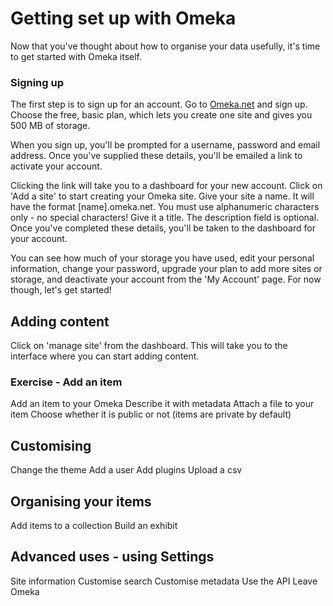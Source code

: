 # Getting set up with Omeka

Now that you've thought about how to organise your data usefully, it's time to get started with Omeka itself. 

### Signing up
The first step is to sign up for an account. Go to [Omeka.net](omeka.net) and sign up. Choose the free, basic plan, which lets you create one site and gives you 500 MB of storage.

When you sign up, you'll be prompted for a username, password and email address. Once you've supplied these details, you'll be emailed a link to activate your account. 

Clicking the link will take you to a dashboard for your new account. Click on 'Add a site' to start creating your Omeka site.
Give your site a name. It will have the format [name].omeka.net. You must use alphanumeric characters only - no special characters! Give it a title. The description field is optional. Once you've completed these details, you'll be taken to the dashboard for your account.

You can see how much of your storage you have used, edit your personal information, change your password, upgrade your plan to add more sites or storage, and deactivate your account from the 'My Account' page. For now though, let's get started!

## Adding content
Click on 'manage site' from the dashboard. This will take you to the interface where you can start adding content.

### Exercise - Add an item
Add an item to your Omeka
Describe it with metadata
Attach a file to your item
Choose whether it is public or not (items are private by default)

## Customising

Change the theme
Add a user
Add plugins
Upload a csv

## Organising your items
Add items to a collection
Build an exhibit

## Advanced uses - using Settings
Site information
Customise search
Customise metadata
Use the API
Leave Omeka



